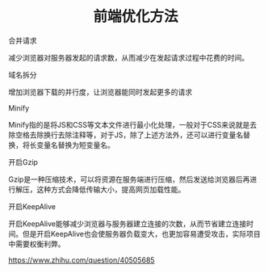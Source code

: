 <h1 align="center"> 前端优化方法 </h1>

合并请求

减少浏览器对服务器发起的请求数，从而减少在发起请求过程中花费的时间。

域名拆分

增加浏览器下载的并行度，让浏览器能同时发起更多的请求

Minify

Minify指的是将JS和CSS等文本文件进行最小化处理，一般对于CSS来说就是去除空格去除换行去除注释等，对于JS，除了上述方法外，还可以进行变量名替换，将长变量名替换为短变量名。

开启Gzip

Gzip是一种压缩技术，可以将资源在服务端进行压缩，然后发送给浏览器后再进行解压，这种方式会降低传输大小，提高网页加载性能。

开启KeepAlive

开启KeepAlive能够减少浏览器与服务器建立连接的次数，从而节省建立连接时间。但是开启KeepAlive也会使服务器负载变大，也更加容易遭受攻击，实际项目中需要权衡利弊。

https://www.zhihu.com/question/40505685
